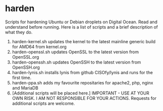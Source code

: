 # harden
Scripts for hardening Ubuntu or Debian droplets on Digital Ocean. Read and understand before running.
Here is a list of scripts and a brief description of what they do.
1. harden-kernel.sh updates the kernel to the latest mainline generic build for AMD64 from kernel.org
2. harden-openssl.sh updates OpenSSL to the latest version from OpenSSL.org
3. harden-openssh.sh updates OpenSSH to the latest version from OpenSSH.org
4. harden-lynis.sh installs lynis from github CISOfy/lynis and runs for the first time.
5. harden-ppa.sh adds my favourite repositaries for apache2, php, nginx and MariaDB
6. [Additional scripts will be placed here.]
IMPORTANT - USE AT YOUR OWN RISK. I AM NOT RESPONSIBLE FOR YOUR ACTIONS.
Requests for additional scripts are welcome.
